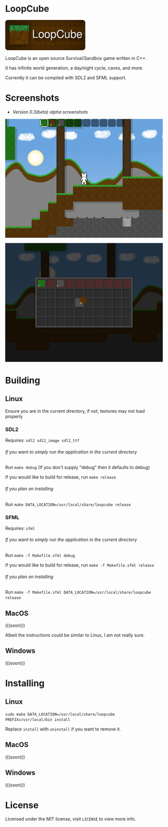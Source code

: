 # LoopCube

![LoopCube Logo (Wii U Meta Image)](meta/icon.png)

LoopCube is an open source Survival/Sandbox game written in C++.

It has infinite world generation, a day/night cycle, caves, and more.

Currently it can be compiled with SDL2 and SFML support.

# Screenshots

- *Version 0.3(beta) alpha screenshots*

![v0.3(beta) alpha screenshot 1](meta/screenshot-1.png)

![v0.3(beta) alpha screenshot 2](meta/screenshot-2.png)

# Building
## Linux
Ensure you are in the current directory, if not, textures may not load properly

### SDL2

Requires: `sdl2 sdl2_image sdl2_ttf`

###### If you want to simply run the application in the current directory

Run `make debug` (If you don't supply "debug" then it defaults to debug)

If you would like to build for release, run `make release`

###### If you plan on installing

Run `make DATA_LOCATION=/usr/local/share/loopcube release`

### SFML

Requires: `sfml`

###### If you want to simply run the application in the current directory

Run `make -f Makefile.sfml debug`

If you would like to build for release, run `make -f Makefile.sfml release`

###### If you plan on installing

Run `make -f Makefile.sfml DATA_LOCATION=/usr/local/share/loopcube release`

## MacOS

(((soon)))

Albeit the instructions could be similar to Linux, I am not really sure.

## Windows

(((soon)))

# Installing
## Linux

`sudo make DATA_LOCATION=/usr/local/share/loopcube PREFIX=/usr/local/bin install`

Replace `install` with `uninstall` if you want to remove it.

## MacOS

(((soon)))

## Windows

(((soon)))

# License

Licensed under the MIT license, visit `LICENSE` to view more info.
